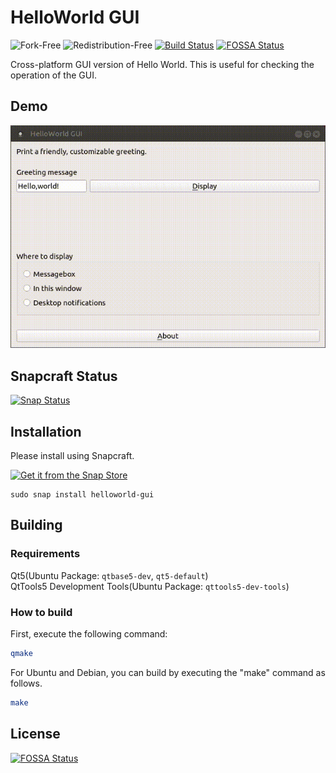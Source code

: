 # HelloWorld GUI
![Fork-Free](https://img.shields.io/badge/Fork-Free-brightgreen)
![Redistribution-Free](https://img.shields.io/badge/Redistribution-Free-brightgreen)
[![Build Status](https://travis-ci.com/enjoysoftware/helloworld-gui.svg?branch=master)](https://travis-ci.com/enjoysoftware/helloworld-gui)
[![FOSSA Status](https://app.fossa.com/api/projects/git%2Bgithub.com%2Fenjoysoftware%2Fhelloworld-gui.svg?type=shield)](https://app.fossa.com/projects/git%2Bgithub.com%2Fenjoysoftware%2Fhelloworld-gui?ref=badge_shield)

Cross-platform GUI version of Hello World. This is useful for checking the operation of the GUI.
## Demo
![HelloWorld GUI Demo Gif](demo.gif)
## Snapcraft Status
[![Snap Status](https://build.snapcraft.io/badge/enjoysoftware/helloworld-gui.svg)](https://build.snapcraft.io/user/enjoysoftware/helloworld-gui)
## Installation
Please install using Snapcraft.

[![Get it from the Snap Store](https://snapcraft.io/static/images/badges/en/snap-store-black.svg)](https://snapcraft.io/helloworld-gui)
```
sudo snap install helloworld-gui
```
## Building
### Requirements

Qt5(Ubuntu Package: `qtbase5-dev`, `qt5-default`)  
QtTools5 Development Tools(Ubuntu Package: `qttools5-dev-tools`)
### How to build
First, execute the following command:
```bash
qmake
```
For Ubuntu and Debian, you can build by executing the "make" command as follows.

```bash
make
```


## License
[![FOSSA Status](https://app.fossa.com/api/projects/git%2Bgithub.com%2Fenjoysoftware%2Fhelloworld-gui.svg?type=large)](https://app.fossa.com/projects/git%2Bgithub.com%2Fenjoysoftware%2Fhelloworld-gui?ref=badge_large)